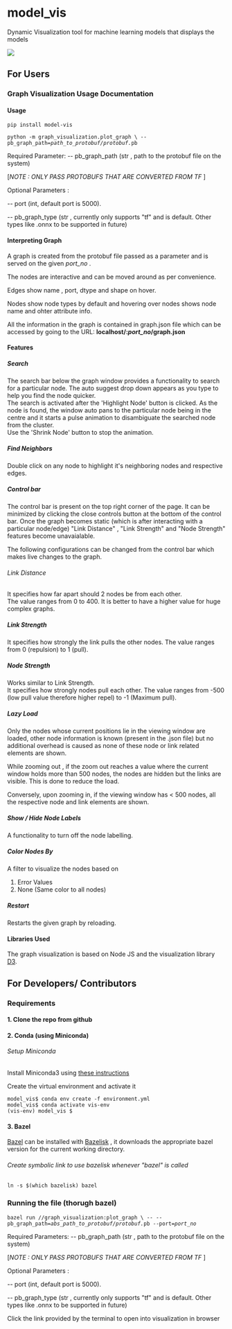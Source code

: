 # model_vis

Dynamic Visualization tool for machine learning models that displays the models

![](gif_demo.gif)

## For Users
### Graph Visualization Usage Documentation

#### Usage
```pip install model-vis```

```python -m graph_visualization.plot_graph \ --pb_graph_path=```_```path_to_protobuf/protobuf.```_```pb```


Required Parameter:
-- pb_graph_path (str , path to the protobuf file on the system)

[_NOTE : ONLY PASS PROTOBUFS THAT ARE CONVERTED FROM TF_ ]

Optional Parameters :

-- port (int, default port is 5000).

-- pb_graph_type (str , currently only supports "tf" and is default. Other types like .onnx to be supported in future)

#### Interpreting Graph

A graph is created from the protobuf file passed as a parameter and is served on the given _port_no_ .

The nodes are interactive and can be moved around as per convenience.

Edges show name , port, dtype and shape on hover.

Nodes show node types by default and hovering over nodes shows node name and ohter attribute info.

All the information in the graph is contained in graph.json file which can be accessed by going to the URL: **localhost/:_port_no_/graph.json**


#### Features

##### Search

The search bar below the graph window provides a functionality to search for a particular node. The auto suggest drop down appears as you type to help you find the node quicker.  
The search is activated after the 'Highlight Node' button is clicked.
As the node is found, the window auto pans to the particular node being in the centre and it starts a pulse animation to disambiguate the searched node from the cluster.  
Use the 'Shrink Node' button to stop the animation.

##### Find Neighbors

Double click on any node to highlight it's neighboring nodes and respective edges.


##### Control bar

The control bar is present on the top right corner of the page. It can be minimized by clicking the close controls button at the bottom of the control bar. Once the graph becomes static (which is after interacting with a particular node/edge) "Link Distance" , "Link Strength" and "Node Strength" features become unavaialable.

The following configurations can be changed from the control bar which makes live changes to the graph.

###### Link Distance

It specifies how far apart should 2 nodes be from each other.  
The value ranges from 0 to 400. It is better to have a higher value for huge complex graphs.

##### Link Strength

It specifies how strongly the link pulls the other nodes. The value ranges from 0 (repulsion) to 1 (pull).

##### Node Strength

Works similar to Link Strength.  
It specifies how strongly nodes pull each other. The value ranges from -500 (low pull value therefore higher repel) to -1 (Maximum pull).

##### Lazy Load

Only the nodes whose current positions lie in the viewing window are loaded, other node information is known (present in the .json file) but no additional overhead is caused as none of these node or link related elements are shown.

While zooming out , if the zoom out reaches a value where the current window holds more than 500 nodes, the nodes are hidden but the links are visible. This is done to reduce the load.

Conversely, upon zooming in, if the viewing window has < 500 nodes, all the respective node and link elements are shown.

##### Show / Hide Node Labels

A functionality to turn off the node labelling.

##### Color Nodes By

A filter to visualize the nodes based on

1. Error Values
2. None (Same color to all nodes)

##### Restart

Restarts the given graph by reloading.

#### Libraries Used

The graph visualization is based on Node JS and the visualization library [D3](https://d3js.org).

## For Developers/ Contributors

### Requirements

#### 1. Clone the repo from github

#### 2. Conda (using Miniconda)

###### Setup Miniconda

Install Miniconda3 using [these instructions](https://conda.io/projects/conda/en/latest/user-guide/install/linux.html)

Create the virtual environment and activate it

```
model_vis$ conda env create -f environment.yml
model_vis$ conda activate vis-env
(vis-env) model_vis $
```

#### 3. Bazel
[Bazel](https://www.bazel.build) can be installed with [Bazelisk](https://docs.bazel.build/versions/master/install-bazelisk.html) , it downloads the appropriate bazel version for the current working directory.

###### Create symbolic link to use bazelisk whenever "bazel" is called
```ln -s $(which bazelisk) bazel```

### Running the file (thorugh bazel)
`bazel run //graph_visualization:plot_graph \ -- --pb_graph_path=`_`abs_path_to_protobuf/protobuf.`_`pb --port=`_`port_no`_

Required Parameters:
-- pb_graph_path (str , path to the protobuf file on the system)

[_NOTE : ONLY PASS PROTOBUFS THAT ARE CONVERTED FROM TF_ ]

Optional Parameters :

-- port (int, default port is 5000).

-- pb_graph_type (str , currently only supports "tf" and is default. Other types like .onnx to be supported in future)

Click the link provided by the terminal to open into visualization in browser